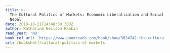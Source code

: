 ```yaml
---
title: >-
  The Cultural Politics of Markets: Economic Liberalization and Social Change in
  Nepal
date: 2018-10-21T14:48:50.383Z
author: Katharine Neilson Rankin
read_year: 'NO'
book_ref_url: 'https://www.goodreads.com/book/show/3624742-the-cultural-politics-of-markets'
url: /bookshelf/cultural-politics-of-markets
---
```


